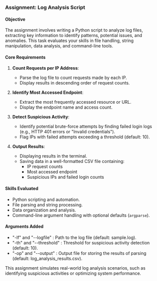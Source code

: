 ### Assignment: Log Analysis Script  

#### **Objective**  
The assignment involves writing a Python script to analyze log files, extracting key information to identify patterns, potential issues, and anomalies. This task evaluates your skills in file handling, string manipulation, data analysis, and command-line tools.

#### **Core Requirements**  
1. **Count Requests per IP Address**:  
   - Parse the log file to count requests made by each IP.  
   - Display results in descending order of request counts.

2. **Identify Most Accessed Endpoint**:  
   - Extract the most frequently accessed resource or URL.  
   - Display the endpoint name and access count.

3. **Detect Suspicious Activity**:  
   - Identify potential brute-force attempts by finding failed login logs (e.g., HTTP 401 errors or "Invalid credentials").  
   - Flag IPs with failed attempts exceeding a threshold (default: 10).

4. **Output Results**:  
   - Displaying results in the terminal.  
   - Saving data in a well-formatted CSV file containing:
     - IP request counts  
     - Most accessed endpoint  
     - Suspicious IPs and failed login counts  

#### **Skills Evaluated**  
- Python scripting and automation.  
- File parsing and string processing.  
- Data organization and analysis.  
- Command-line argument handling with optional defaults (`argparse`).  

#### Arguments Added
* "-lf" and "--logfile" : Path to the log file (default: sample.log).
*  "-th" and "--threshold" : Threshold for suspicious activity detection (default: 10).  
* "-op" and "--output" : Output file for storing the results of parsing  (default: log_analysis_results.csv).
 
This assignment simulates real-world log analysis scenarios, such as identifying suspicious activities or optimizing system performance.
